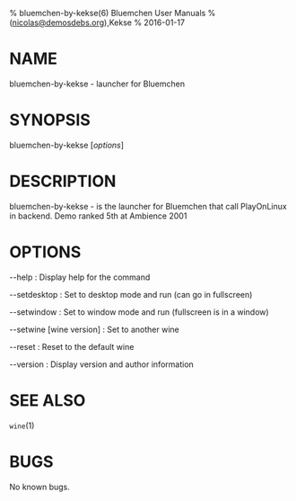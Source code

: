 % bluemchen-by-kekse(6) Bluemchen User Manuals
%  (nicolas@demosdebs.org),Kekse
% 2016-01-17

# NAME
bluemchen-by-kekse - launcher for Bluemchen

# SYNOPSIS
bluemchen-by-kekse [*options*]

# DESCRIPTION
bluemchen-by-kekse - is the launcher for Bluemchen that call PlayOnLinux in backend.
Demo ranked 5th at Ambience 2001

# OPTIONS
\--help
:   Display help for the command

\--setdesktop
:   Set to desktop mode and run (can go in fullscreen)

\--setwindow
:   Set to window mode and run (fullscreen is in a window)

\--setwine [wine version]
:   Set to another wine

\--reset
:   Reset to the default wine

\--version
:   Display version and author information

# SEE ALSO
`wine`(1)

# BUGS
No known bugs.
